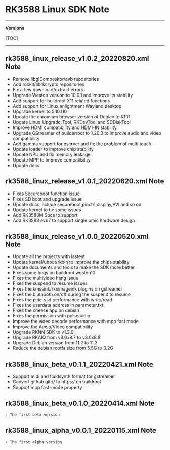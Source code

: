 # RK3588 Linux SDK Note

---

**Versions**

[TOC]

---

## rk3588_linux_release_v1.0.2_20220820.xml Note

- Remove libglCompositor/avb repositories
- Add rockit/librkcrypto repositories
- Fix a few download/extract errors
- Upgrade Weston version to 10.0.1 and improve its stability
- Add support for buildroot X11 related functions
- Add support for Linux enlightment Wayland desktop
- Upgrade kernel to 5.10.110
- Update the chromium browser version of Debian to R101
- Update Linux_Upgrade_Tool, RKDevTool and SDDiskTool
- Improve HDMI compatibility and HDMI-IN stability
- Upgrade GStreamer of builderroot to 1.20.3 to improve audio and video compatibility
- Add gamma support for xserver and fix the problem of multi touch
- Update loader to improve chip stability
- Update NPU and fix memory leakage
- Update MPP to improve compatibility
- Update docs

## rk3588_linux_release_v1.0.1_20220620.xml Note

- Fixes Secureboot function issue
- Fixes SD boot and upgrade issue
- Update docs include secureboot,pinctrl,display,AVl and so on
- Update kernel to fix some issues
- Add RK3588M Socs to support
- Add RK3588 evb7 to support single pmic hardware design

## rk3588_linux_release_v1.0.0_20220520.xml Note

- Update all the projects with lastest
- Update kernel/uboot/rkbin to improve the chips stability
- Update documents and tools to make the SDK more better
- Fixes some bugs on buildroot weston10
- Fixes the multivideo hang issue
- Fixes the suspend to resume issues
- Fixes the kmssink/rksimageink plugins on gstreamer
- Fixes the bluthooth on/off during the suspend to resume
- Fixes the pcie-ssd performance with write/read
- Fixes the userdata address in parameter.txt
- Fixes the cheese app on debian
- Fixes the permission with pulseaudio
- Improve the video decode performance with mpp fast mode
- Improve the Audio/Video compatibility
- Upgrade RKNN SDK to v1.3.0
- Upgrade RKAIQ from v3.0x8.7 to v3.0x8.8
- Upgrade Debian version from 11.2 to 11.3
- Reduce the debian rootfs size from 5.5G to 3.2G

## rk3588_linux_beta_v0.1.1_20220421.xml Note

- Support midi and fluidsynth format for gstreamer
- Convert github git:// to https:/ on buildroot
- Support mpp fast-mode property

## rk3588_linux_beta_v0.1.0_20220414.xml Note

```
- The first beta version
```

## rk3588_linux_alpha_v0.0.1_20220115.xml Note

```
- The first alpha version
```
